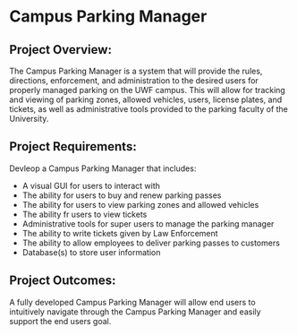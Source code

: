 # Campus Parking Manager

## Project Overview:
The Campus Parking Manager is a system that will provide the rules, directions, enforcement, and administration to the desired users for properly managed parking on the UWF campus. This will allow for tracking and viewing of parking zones, allowed vehicles, users, license plates, and tickets, as well as administrative tools provided to the parking faculty of the University.

## Project Requirements:
Devleop a Campus Parking Manager that includes:
- A visual GUI for users to interact with
- The ability for users to buy and renew parking passes
- The ability for users to view parking zones and allowed vehicles
- The ability fr users to view tickets
- Administrative tools for super users to manage the parking manager
- The ability to write tickets given by Law Enforcement
- The ability to allow employees to deliver parking passes to customers
- Database(s) to store user information

## Project Outcomes:
A fully developed Campus Parking Manager will allow end users to intuitively navigate through the Campus Parking Manager and easily support the end users goal.
